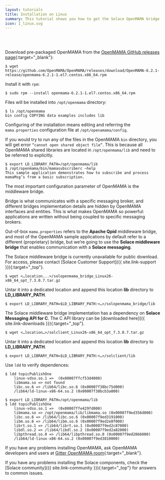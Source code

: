 ```yaml
---
layout: tutorials
title: Installation on Linux
summary: This tutorial shows you how to get the Solace OpenMAMA bridge installed on Linux
icon: I_linux.svg
---
```


<br><br>

Download pre-packaged OpenMAMA from the [OpenMAMA GitHub releases page](https://github.com/OpenMAMA/OpenMAMA/releases){:target="_blank"}:

    $ wget https://github.com/OpenMAMA/OpenMAMA/releases/download/OpenMAMA-6.2.1-release/openmama-6.2.1-1.el7.centos.x86_64.rpm


Install it with `rpm`:

    $ sudo rpm --install openmama-6.2.1-1.el7.centos.x86_64.rpm


Files will be installed into `/opt/openmama` directory:

    $ ls /opt/openmama
    bin config COPYING data examples includes lib

Configuring of the installation means editing and referring the `mama.properties` configuration file at `/opt/openamama/config`.

If you would try to run any of the files in the OpenMAMA `bin` directory, you will get error `“cannot open shared object file”`. This is because all OpenMAMA shared libraries are located in `/opt/openmama/lib` and need to be referred to explicitly.

    $ export LD_LIBRARY_PATH=/opt/openmama/lib
    $ /opt/openmama/bin/mamasubscriberc –help
    This sample application demonstrates how to subscribe and process mamaMsg’s from a basic subscription.

The most important configuration parameter of OpenMAMA is the middleware bridge.

Bridge is what communicates with a specific messaging broker, and different bridges implementation details are hidden by OpenMAMA interfaces and entities. This is what makes OpenMAMA so powerful: applications are written without being coupled to specific messaging brokers.

Out-of-box `mama.properties` refers to the **Apache Qpid** middleware bridge, and most of the OpenMAMA sample applications by default refer to a different (proprietary) bridge, but we’re going to use the **Solace middleware bridge** that enables communication with a **Solace messaging**.

The Solace middleware bridge is currently unavailable for public download. For access, please contact [Solace Customer Support]({{ site.link-support }}){:target="_top"}.

    $ wget <…location...>/solopenmama_bridge_Linux26-x86_64_opt_7.3.0.7.tar.gz

Untar it into a dedicated location and append this location **lib** directory to **LD_LIBRARY_PATH**.

    $ export LD_LIBRARY_PATH=$LD_LIBRARY_PATH:<…>/solopenmama_bridge/lib

The Solace middleware bridge implementation has a dependency on **Solace Messaging API for C**. The C API library can be [downloaded here]({{ site.link-downloads }}){:target="_top"}.

    $ wget <…location…>/solclient_Linux26-x86_64_opt_7.3.0.7.tar.gz

Untar it into a dedicated location and append this location **lib** directory to **LD_LIBRARY_PATH**.

    $ export LD_LIBRARY_PATH=$LD_LIBRARY_PATH:<…>/solclient/lib

Use `ldd` to verify dependences:

```
$ ldd topicPublishOne
    linux-vdso.so.1 =>  (0x00007ffcf53d4000)
    libmama.so => not found
    libc.so.6 => /lib64/libc.so.6 (0x00007f38bc75d000)
    /lib64/ld-linux-x86-64.so.2 (0x00007f38bcb3a000)

$ export LD_LIBRARY_PATH=/opt/openmama/lib
$ ldd topicPublishOne
    linux-vdso.so.1 =>  (0x00007ffe429fd000)
    libmama.so => /opt/openmama/lib/libmama.so (0x00007f9ed356d000)
    libc.so.6 => /lib64/libc.so.6 (0x00007f9ed3191000)
    libm.so.6 => /lib64/libm.so.6 (0x00007f9ed2e8f000)
    librt.so.1 => /lib64/librt.so.1 (0x00007f9ed2c87000)
    libdl.so.2 => /lib64/libdl.so.2 (0x00007f9ed2a82000)
    libpthread.so.0 => /lib64/libpthread.so.0 (0x00007f9ed2866000)
    /lib64/ld-linux-x86-64.so.2 (0x00007f9ed3810000)
```

If you have any problems installing OpenMAMA, ask OpenMAMA developers and users at [Gitter OpenMAMA room](https://gitter.im/OpenMAMA/OpenMAMA){:target="_blank"}.

If you have any problems installing the Solace components, check the [Solace community]({{ site.link-community }}){:target="_top"} for answers to common issues.
